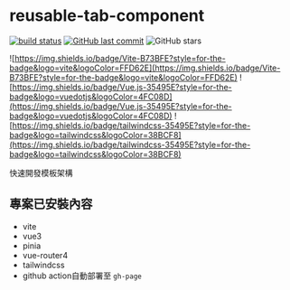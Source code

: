 # reusable-tab-component
[![build status](https://github.com/connectshark/reusable-tab-component/actions/workflows/deploy.yml/badge.svg?branch=main)](https://github.com/connectshark/reusable-tab-component/actions/workflows/deploy.yml)
[![GitHub last commit](https://img.shields.io/github/last-commit/connectshark/reusable-tab-component.svg?style=flat)](https://github.com/connectshark/reusable-tab-component)
![GitHub stars](https://img.shields.io/github/stars/connectshark/reusable-tab-component.svg?style=social&label=Stars&style=plastic)


![https://img.shields.io/badge/Vite-B73BFE?style=for-the-badge&logo=vite&logoColor=FFD62E](https://img.shields.io/badge/Vite-B73BFE?style=for-the-badge&logo=vite&logoColor=FFD62E)
![https://img.shields.io/badge/Vue.js-35495E?style=for-the-badge&logo=vuedotjs&logoColor=4FC08D](https://img.shields.io/badge/Vue.js-35495E?style=for-the-badge&logo=vuedotjs&logoColor=4FC08D)
![https://img.shields.io/badge/tailwindcss-35495E?style=for-the-badge&logo=tailwindcss&logoColor=38BCF8](https://img.shields.io/badge/tailwindcss-35495E?style=for-the-badge&logo=tailwindcss&logoColor=38BCF8)

快速開發模板架構

## 專案已安裝內容

- vite
- vue3
- pinia
- vue-router4
- tailwindcss
- github action自動部署至 `gh-page`